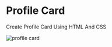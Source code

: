 # Profile Card
Create Profile Card Using HTML And CSS

![profile card](https://user-images.githubusercontent.com/89852935/176799143-0e2fdb77-7dd1-4911-9802-c10ad9a6a570.png)
